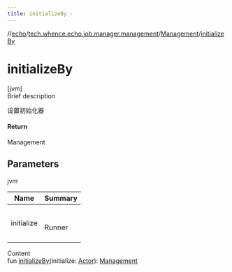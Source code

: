 ```yaml
---
title: initializeBy -
---
```

//[echo](../../index.md)/[tech.whence.echo.job.manager.management](../index.md)/[Management](index.md)/[initializeBy](initialize-by.md)



# initializeBy  
[jvm]  
Brief description  


设置初始化器



#### Return  


Management



## Parameters  
  
jvm  
  
|  Name|  Summary| 
|---|---|
| initialize| <br><br>Runner<br><br>
  
  
Content  
fun [initializeBy](initialize-by.md)(initialize: [Actor](../-actor/index.md)): [Management](index.md)  



